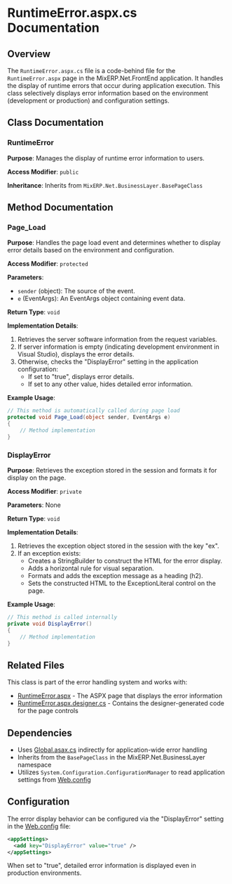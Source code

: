 # RuntimeError.aspx.cs Documentation

## Overview

The `RuntimeError.aspx.cs` file is a code-behind file for the `RuntimeError.aspx` page in the MixERP.Net.FrontEnd application. It handles the display of runtime errors that occur during application execution. This class selectively displays error information based on the environment (development or production) and configuration settings.

## Class Documentation

### RuntimeError

**Purpose**: Manages the display of runtime error information to users.

**Access Modifier**: `public`

**Inheritance**: Inherits from `MixERP.Net.BusinessLayer.BasePageClass`

## Method Documentation

### Page_Load

**Purpose**: Handles the page load event and determines whether to display error details based on the environment and configuration.

**Access Modifier**: `protected`

**Parameters**:
- `sender` (object): The source of the event.
- `e` (EventArgs): An EventArgs object containing event data.

**Return Type**: `void`

**Implementation Details**:
1. Retrieves the server software information from the request variables.
2. If server information is empty (indicating development environment in Visual Studio), displays the error details.
3. Otherwise, checks the "DisplayError" setting in the application configuration:
   - If set to "true", displays error details.
   - If set to any other value, hides detailed error information.

**Example Usage**:
```csharp
// This method is automatically called during page load
protected void Page_Load(object sender, EventArgs e)
{
    // Method implementation
}
```

### DisplayError

**Purpose**: Retrieves the exception stored in the session and formats it for display on the page.

**Access Modifier**: `private`

**Parameters**: None

**Return Type**: `void`

**Implementation Details**:
1. Retrieves the exception object stored in the session with the key "ex".
2. If an exception exists:
   - Creates a StringBuilder to construct the HTML for the error display.
   - Adds a horizontal rule for visual separation.
   - Formats and adds the exception message as a heading (h2).
   - Sets the constructed HTML to the ExceptionLiteral control on the page.

**Example Usage**:
```csharp
// This method is called internally
private void DisplayError()
{
    // Method implementation
}
```

## Related Files

This class is part of the error handling system and works with:
- [RuntimeError.aspx](RuntimeError.aspx.md) - The ASPX page that displays the error information
- [RuntimeError.aspx.designer.cs](RuntimeError.aspx.designer.cs.md) - Contains the designer-generated code for the page controls

## Dependencies

- Uses [Global.asax.cs](Global.asax.cs.md) indirectly for application-wide error handling
- Inherits from the `BasePageClass` in the MixERP.Net.BusinessLayer namespace
- Utilizes `System.Configuration.ConfigurationManager` to read application settings from [Web.config](Web.config.md)

## Configuration

The error display behavior can be configured via the "DisplayError" setting in the [Web.config](Web.config.md) file:
```xml
<appSettings>
  <add key="DisplayError" value="true" />
</appSettings>
```

When set to "true", detailed error information is displayed even in production environments.